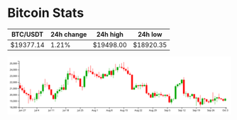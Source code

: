 # Bitcoin Stats

BTC/USDT|24h change|24h high|24h low|
|---|---|---|---|
|$19377.14|1.21%|$19498.00|$18920.35|

<img src="./chart.svg">
